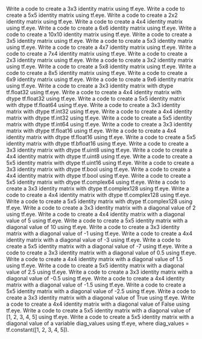 Write a code to create a 3x3 identity matrix using tf.eye.
Write a code to create a 5x5 identity matrix using tf.eye.
Write a code to create a 2x2 identity matrix using tf.eye.
Write a code to create a 4x4 identity matrix using tf.eye.
Write a code to create a 6x6 identity matrix using tf.eye.
Write a code to create a 10x10 identity matrix using tf.eye.
Write a code to create a 3x5 identity matrix using tf.eye.
Write a code to create a 5x3 identity matrix using tf.eye.
Write a code to create a 4x7 identity matrix using tf.eye.
Write a code to create a 7x4 identity matrix using tf.eye.
Write a code to create a 2x3 identity matrix using tf.eye.
Write a code to create a 3x2 identity matrix using tf.eye.
Write a code to create a 5x8 identity matrix using tf.eye.
Write a code to create a 8x5 identity matrix using tf.eye.
Write a code to create a 6x9 identity matrix using tf.eye.
Write a code to create a 9x6 identity matrix using tf.eye.
Write a code to create a 3x3 identity matrix with dtype tf.float32 using tf.eye.
Write a code to create a 4x4 identity matrix with dtype tf.float32 using tf.eye.
Write a code to create a 5x5 identity matrix with dtype tf.float64 using tf.eye.
Write a code to create a 3x3 identity matrix with dtype tf.int32 using tf.eye.
Write a code to create a 4x4 identity matrix with dtype tf.int32 using tf.eye.
Write a code to create a 5x5 identity matrix with dtype tf.int64 using tf.eye.
Write a code to create a 3x3 identity matrix with dtype tf.float16 using tf.eye.
Write a code to create a 4x4 identity matrix with dtype tf.float16 using tf.eye.
Write a code to create a 5x5 identity matrix with dtype tf.bfloat16 using tf.eye.
Write a code to create a 3x3 identity matrix with dtype tf.uint8 using tf.eye.
Write a code to create a 4x4 identity matrix with dtype tf.uint8 using tf.eye.
Write a code to create a 5x5 identity matrix with dtype tf.uint16 using tf.eye.
Write a code to create a 3x3 identity matrix with dtype tf.bool using tf.eye.
Write a code to create a 4x4 identity matrix with dtype tf.bool using tf.eye.
Write a code to create a 5x5 identity matrix with dtype tf.complex64 using tf.eye.
Write a code to create a 3x3 identity matrix with dtype tf.complex128 using tf.eye.
Write a code to create a 4x4 identity matrix with dtype tf.complex128 using tf.eye.
Write a code to create a 5x5 identity matrix with dtype tf.complex128 using tf.eye.
Write a code to create a 3x3 identity matrix with a diagonal value of 2 using tf.eye.
Write a code to create a 4x4 identity matrix with a diagonal value of 5 using tf.eye.
Write a code to create a 5x5 identity matrix with a diagonal value of 10 using tf.eye.
Write a code to create a 3x3 identity matrix with a diagonal value of -1 using tf.eye.
Write a code to create a 4x4 identity matrix with a diagonal value of -3 using tf.eye.
Write a code to create a 5x5 identity matrix with a diagonal value of -7 using tf.eye.
Write a code to create a 3x3 identity matrix with a diagonal value of 0.5 using tf.eye.
Write a code to create a 4x4 identity matrix with a diagonal value of 1.5 using tf.eye.
Write a code to create a 5x5 identity matrix with a diagonal value of 2.5 using tf.eye.
Write a code to create a 3x3 identity matrix with a diagonal value of -0.5 using tf.eye.
Write a code to create a 4x4 identity matrix with a diagonal value of -1.5 using tf.eye.
Write a code to create a 5x5 identity matrix with a diagonal value of -2.5 using tf.eye.
Write a code to create a 3x3 identity matrix with a diagonal value of True using tf.eye.
Write a code to create a 4x4 identity matrix with a diagonal value of False using tf.eye.
Write a code to create a 5x5 identity matrix with a diagonal value of [1, 2, 3, 4, 5] using tf.eye.
Write a code to create a 5x5 identity matrix with a diagonal value of a variable diag_values using tf.eye, where diag_values = tf.constant([1, 2, 3, 4, 5]).